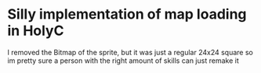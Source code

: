 # Silly implementation of map loading in HolyC
I removed the Bitmap of the sprite, but it was just a regular 24x24 square so im pretty sure a person with the right amount of skills can just remake it
